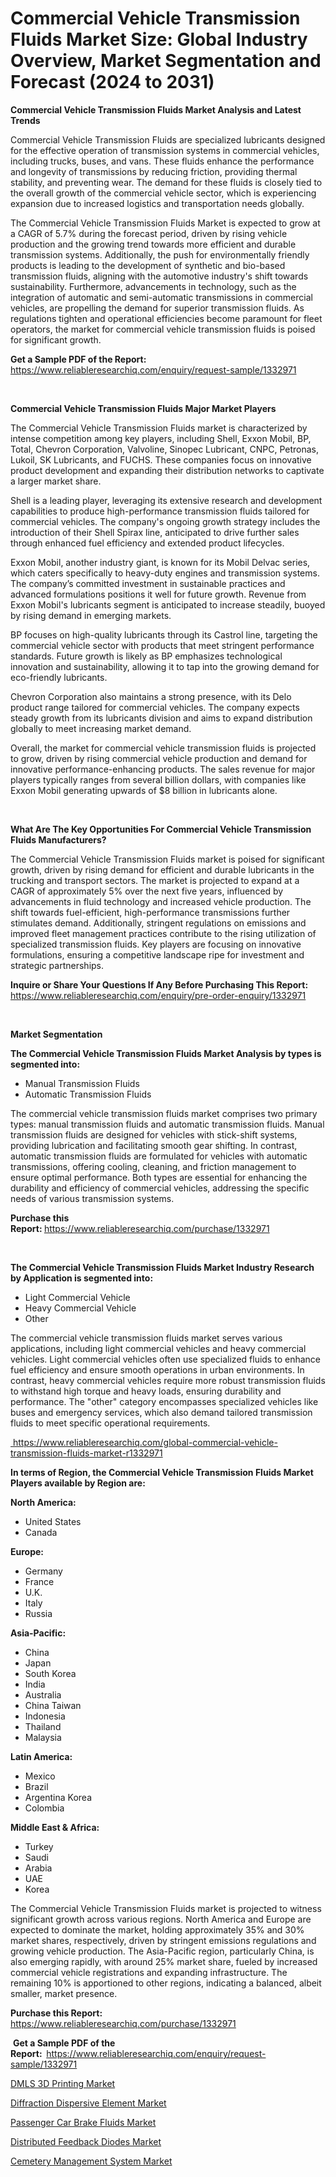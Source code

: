 <p><h1>Commercial Vehicle Transmission Fluids Market Size: Global Industry Overview, Market Segmentation and Forecast (2024 to 2031)</h1></p><p><strong>Commercial Vehicle Transmission Fluids Market Analysis and Latest Trends</strong></p>
<p><p>Commercial Vehicle Transmission Fluids are specialized lubricants designed for the effective operation of transmission systems in commercial vehicles, including trucks, buses, and vans. These fluids enhance the performance and longevity of transmissions by reducing friction, providing thermal stability, and preventing wear. The demand for these fluids is closely tied to the overall growth of the commercial vehicle sector, which is experiencing expansion due to increased logistics and transportation needs globally.</p><p>The Commercial Vehicle Transmission Fluids Market is expected to grow at a CAGR of 5.7% during the forecast period, driven by rising vehicle production and the growing trend towards more efficient and durable transmission systems. Additionally, the push for environmentally friendly products is leading to the development of synthetic and bio-based transmission fluids, aligning with the automotive industry's shift towards sustainability. Furthermore, advancements in technology, such as the integration of automatic and semi-automatic transmissions in commercial vehicles, are propelling the demand for superior transmission fluids. As regulations tighten and operational efficiencies become paramount for fleet operators, the market for commercial vehicle transmission fluids is poised for significant growth.</p></p>
<p><strong>Get a Sample PDF of the Report:&nbsp;</strong> <a href="https://www.reliableresearchiq.com/enquiry/request-sample/1332971?utm_campaign=1137&utm_medium=2&utm_source=Github&utm_content=ia&utm_term=01102024&utm_id=commercial-vehicle-transmission-fluids">https://www.reliableresearchiq.com/enquiry/request-sample/1332971</a></p>
<p>&nbsp;</p>
<p><strong>Commercial Vehicle Transmission Fluids Major Market Players</strong></p>
<p><p>The Commercial Vehicle Transmission Fluids market is characterized by intense competition among key players, including Shell, Exxon Mobil, BP, Total, Chevron Corporation, Valvoline, Sinopec Lubricant, CNPC, Petronas, Lukoil, SK Lubricants, and FUCHS. These companies focus on innovative product development and expanding their distribution networks to captivate a larger market share.</p><p>Shell is a leading player, leveraging its extensive research and development capabilities to produce high-performance transmission fluids tailored for commercial vehicles. The company's ongoing growth strategy includes the introduction of their Shell Spirax line, anticipated to drive further sales through enhanced fuel efficiency and extended product lifecycles.</p><p>Exxon Mobil, another industry giant, is known for its Mobil Delvac series, which caters specifically to heavy-duty engines and transmission systems. The company’s committed investment in sustainable practices and advanced formulations positions it well for future growth. Revenue from Exxon Mobil's lubricants segment is anticipated to increase steadily, buoyed by rising demand in emerging markets.</p><p>BP focuses on high-quality lubricants through its Castrol line, targeting the commercial vehicle sector with products that meet stringent performance standards. Future growth is likely as BP emphasizes technological innovation and sustainability, allowing it to tap into the growing demand for eco-friendly lubricants.</p><p>Chevron Corporation also maintains a strong presence, with its Delo product range tailored for commercial vehicles. The company expects steady growth from its lubricants division and aims to expand distribution globally to meet increasing market demand.</p><p>Overall, the market for commercial vehicle transmission fluids is projected to grow, driven by rising commercial vehicle production and demand for innovative performance-enhancing products. The sales revenue for major players typically ranges from several billion dollars, with companies like Exxon Mobil generating upwards of $8 billion in lubricants alone.</p></p>
<p>&nbsp;</p>
<p><strong>What Are The Key Opportunities For Commercial Vehicle Transmission Fluids Manufacturers?</strong></p>
<p><p>The Commercial Vehicle Transmission Fluids market is poised for significant growth, driven by rising demand for efficient and durable lubricants in the trucking and transport sectors. The market is projected to expand at a CAGR of approximately 5% over the next five years, influenced by advancements in fluid technology and increased vehicle production. The shift towards fuel-efficient, high-performance transmissions further stimulates demand. Additionally, stringent regulations on emissions and improved fleet management practices contribute to the rising utilization of specialized transmission fluids. Key players are focusing on innovative formulations, ensuring a competitive landscape ripe for investment and strategic partnerships.</p></p>
<p><strong>Inquire or Share Your Questions If Any Before Purchasing This Report:</strong> <a href="https://www.reliableresearchiq.com/enquiry/pre-order-enquiry/1332971?utm_campaign=1137&utm_medium=2&utm_source=Github&utm_content=ia&utm_term=01102024&utm_id=commercial-vehicle-transmission-fluids">https://www.reliableresearchiq.com/enquiry/pre-order-enquiry/1332971</a></p>
<p>&nbsp;</p>
<p><strong>Market Segmentation</strong></p>
<p><strong>The Commercial Vehicle Transmission Fluids Market Analysis by types is segmented into:</strong></p>
<p><ul><li>Manual Transmission Fluids</li><li>Automatic Transmission Fluids</li></ul></p>
<p><p>The commercial vehicle transmission fluids market comprises two primary types: manual transmission fluids and automatic transmission fluids. Manual transmission fluids are designed for vehicles with stick-shift systems, providing lubrication and facilitating smooth gear shifting. In contrast, automatic transmission fluids are formulated for vehicles with automatic transmissions, offering cooling, cleaning, and friction management to ensure optimal performance. Both types are essential for enhancing the durability and efficiency of commercial vehicles, addressing the specific needs of various transmission systems.</p></p>
<p><strong>Purchase this Report:&nbsp;</strong><a href="https://www.reliableresearchiq.com/purchase/1332971?utm_campaign=1137&utm_medium=2&utm_source=Github&utm_content=ia&utm_term=01102024&utm_id=commercial-vehicle-transmission-fluids">https://www.reliableresearchiq.com/purchase/1332971</a></p>
<p>&nbsp;</p>
<p><strong>The Commercial Vehicle Transmission Fluids Market Industry Research by Application is segmented into:</strong></p>
<p><ul><li>Light Commercial Vehicle</li><li>Heavy Commercial Vehicle</li><li>Other</li></ul></p>
<p><p>The commercial vehicle transmission fluids market serves various applications, including light commercial vehicles and heavy commercial vehicles. Light commercial vehicles often use specialized fluids to enhance fuel efficiency and ensure smooth operations in urban environments. In contrast, heavy commercial vehicles require more robust transmission fluids to withstand high torque and heavy loads, ensuring durability and performance. The "other" category encompasses specialized vehicles like buses and emergency services, which also demand tailored transmission fluids to meet specific operational requirements.</p></p>
<p><a href="https://www.reliableresearchiq.com/global-commercial-vehicle-transmission-fluids-market-r1332971?utm_campaign=1137&utm_medium=2&utm_source=Github&utm_content=ia&utm_term=01102024&utm_id=commercial-vehicle-transmission-fluids">&nbsp;https://www.reliableresearchiq.com/global-commercial-vehicle-transmission-fluids-market-r1332971</a></p>
<p><strong>In terms of Region, the Commercial Vehicle Transmission Fluids Market Players available by Region are:</strong></p>
<p>
    <p> <strong> North America: </strong>
        <ul>
            <li>United States</li>
            <li>Canada</li>
        </ul>
        </p> 
    <p> <strong> Europe: </strong>
        <ul>
            <li>Germany</li>
            <li>France</li>
            <li>U.K.</li>
            <li>Italy</li>
            <li>Russia</li>
        </ul>
        </p> 
    <p> <strong> Asia-Pacific: </strong>
        <ul>
            <li>China</li>
            <li>Japan</li>
            <li>South Korea</li>
            <li>India</li>
            <li>Australia</li>
            <li>China Taiwan</li>
            <li>Indonesia</li>
            <li>Thailand</li>
            <li>Malaysia</li>
        </ul>
        </p> 
    <p> <strong> Latin America: </strong>
        <ul>
            <li>Mexico</li>
            <li>Brazil</li>
            <li>Argentina Korea</li>
            <li>Colombia</li>
        </ul>
        </p> 
    <p> <strong> Middle East & Africa: </strong>
        <ul>
            <li>Turkey</li>
            <li>Saudi</li>
            <li>Arabia</li>
            <li>UAE</li>
            <li>Korea</li>
        </ul>
    </p>
    </p>
<p><p>The Commercial Vehicle Transmission Fluids market is projected to witness significant growth across various regions. North America and Europe are expected to dominate the market, holding approximately 35% and 30% market shares, respectively, driven by stringent emissions regulations and growing vehicle production. The Asia-Pacific region, particularly China, is also emerging rapidly, with around 25% market share, fueled by increased commercial vehicle registrations and expanding infrastructure. The remaining 10% is apportioned to other regions, indicating a balanced, albeit smaller, market presence.</p></p>
<p><strong>Purchase this Report: </strong><a href="https://www.reliableresearchiq.com/purchase/1332971?utm_campaign=1137&utm_medium=2&utm_source=Github&utm_content=ia&utm_term=01102024&utm_id=commercial-vehicle-transmission-fluids">https://www.reliableresearchiq.com/purchase/1332971</a></p>
<p>&nbsp;<strong>Get a Sample PDF of the Report:&nbsp;&nbsp;</strong><a href="https://www.reliableresearchiq.com/enquiry/request-sample/1332971?utm_campaign=1137&utm_medium=2&utm_source=Github&utm_content=ia&utm_term=01102024&utm_id=commercial-vehicle-transmission-fluids">https://www.reliableresearchiq.com/enquiry/request-sample/1332971</a></p>
<p><strong></strong></p>
<p><p><a href="https://www.linkedin.com/pulse/navigating-global-dmls-3d-printing-market-from-trends-strategy-okdkf?utm_campaign=1137&utm_medium=2&utm_source=Github&utm_content=ia&utm_term=01102024&utm_id=commercial-vehicle-transmission-fluids">DMLS 3D Printing Market</a></p><p><a href="https://issuu.com/reportprime-2/docs/diffraction-dispersive-element-mark_2835d6830b3180?utm_campaign=1137&utm_medium=2&utm_source=Github&utm_content=ia&utm_term=01102024&utm_id=commercial-vehicle-transmission-fluids">Diffraction Dispersive Element Market</a></p><p><a href="https://github.com/Greiszane475/Market-Research-Report-List-1/blob/main/passenger-car-brake-fluids-market.md?utm_campaign=1137&utm_medium=2&utm_source=Github&utm_content=ia&utm_term=01102024&utm_id=commercial-vehicle-transmission-fluids">Passenger Car Brake Fluids Market</a></p><p><a href="https://issuu.com/reportprime-2/docs/distributed-feedback-diodes-market-_e1987996e503e0?utm_campaign=1137&utm_medium=2&utm_source=Github&utm_content=ia&utm_term=01102024&utm_id=commercial-vehicle-transmission-fluids">Distributed Feedback Diodes Market</a></p><p><a href="https://www.linkedin.com/pulse/analyzing-global-cemetery-management-system-market-growth-6o3mf?utm_campaign=1137&utm_medium=2&utm_source=Github&utm_content=ia&utm_term=01102024&utm_id=commercial-vehicle-transmission-fluids">Cemetery Management System Market</a></p></p>